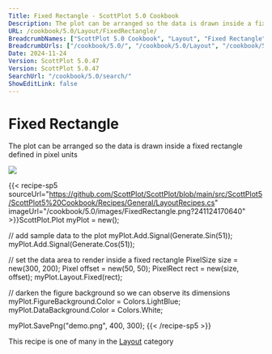 ```yaml
---
Title: Fixed Rectangle - ScottPlot 5.0 Cookbook
Description: The plot can be arranged so the data is drawn inside a fixed rectangle defined in pixel units
URL: /cookbook/5.0/Layout/FixedRectangle/
BreadcrumbNames: ["ScottPlot 5.0 Cookbook", "Layout", "Fixed Rectangle"]
BreadcrumbUrls: ["/cookbook/5.0/", "/cookbook/5.0/Layout", "/cookbook/5.0/Layout/FixedRectangle"]
Date: 2024-11-24
Version: ScottPlot 5.0.47
Version: ScottPlot 5.0.47
SearchUrl: "/cookbook/5.0/search/"
ShowEditLink: false
---
```



<div class='d-flex align-items-center mt-5'>
<h1 class='me-2 text-dark my-0 border-0'>Fixed Rectangle</h1>
</div>

The plot can be arranged so the data is drawn inside a fixed rectangle defined in pixel units

[![](/cookbook/5.0/images/FixedRectangle.png?241124170640)](/cookbook/5.0/images/FixedRectangle.png?241124170640)

{{< recipe-sp5 sourceUrl="https://github.com/ScottPlot/ScottPlot/blob/main/src/ScottPlot5/ScottPlot5%20Cookbook/Recipes/General/LayoutRecipes.cs" imageUrl="/cookbook/5.0/images/FixedRectangle.png?241124170640" >}}ScottPlot.Plot myPlot = new();

// add sample data to the plot
myPlot.Add.Signal(Generate.Sin(51));
myPlot.Add.Signal(Generate.Cos(51));

// set the data area to render inside a fixed rectangle
PixelSize size = new(300, 200);
Pixel offset = new(50, 50);
PixelRect rect = new(size, offset);
myPlot.Layout.Fixed(rect);

// darken the figure background so we can observe its dimensions
myPlot.FigureBackground.Color = Colors.LightBlue;
myPlot.DataBackground.Color = Colors.White;

myPlot.SavePng("demo.png", 400, 300);
{{< /recipe-sp5 >}}

<div class='my-5 text-center'>This recipe is one of many in the <a href='/cookbook/5.0/Layout'>Layout</a> category</div>


